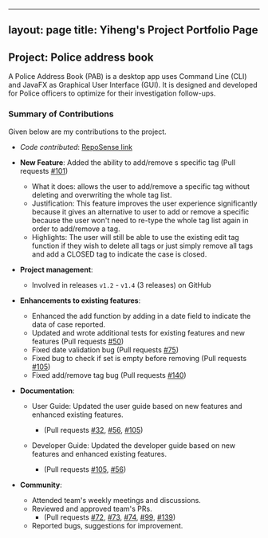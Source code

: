 
---
layout: page
title: Yiheng's Project Portfolio Page
---

## Project: Police address book

A Police Address Book (PAB) is a desktop app uses Command Line (CLI) and JavaFX as Graphical User Interface (GUI).
It is designed and developed for Police officers to optimize for their investigation follow-ups. 

### Summary of Contributions
Given below are my contributions to the project.

* *Code contributed*: [RepoSense link](https://nus-tic4002-ay2021s2.github.io/tp-dashboard/?search=&sort=groupTitle&sortWithin=title&timeframe=commit&mergegroup=&groupSelect=groupByRepos&breakdown=true&checkedFileTypes=docs&since=&tabOpen=true&tabType=authorship&tabAuthor=linqing42&tabRepo=AY2021S2-TIC4002-F18-1%2Ftp2%5Bmaster%5D&authorshipIsMergeGroup=false&authorshipFileTypes=docs)

* **New Feature**: Added the ability to add/remove s specific tag (Pull requests [\#101](https://github.com/AY2021S2-TIC4002-F18-1/tp2/pull/101))
  * What it does: allows the user to add/remove a specific tag without deleting and overwriting the whole tag list.  
  * Justification: This feature improves the user experience significantly because it gives an alternative to user to add or remove a specific because the user won't need to re-type the whole tag list again in order to add/remove a tag.  
  * Highlights: The user will still be able to use the existing edit tag function if they wish to delete all tags or just simply remove all tags and add a CLOSED tag to indicate the case is closed.


* **Project management**:
  * Involved in releases `v1.2` - `v1.4` (3 releases) on GitHub

* **Enhancements to existing features**:
  * Enhanced the add function by adding in a date field to indicate the data of case reported.
   * Updated and wrote additional tests for existing features and new features (Pull requests [\#50](https://github.com/AY2021S2-TIC4002-F18-1/tp2/pull/50/files/a4259fa796bf14a28eaa2855b4380226a38a7d90))
   * Fixed date validation bug (Pull requests [\#75](https://github.com/AY2021S2-TIC4002-F18-1/tp2/pull/75))
   * Fixed bug to check if set<Tag> is empty before removing (Pull requests [\#105](https://github.com/AY2021S2-TIC4002-F18-1/tp2/pull/140/files/300a8d2a3285602a576a329ca4fcf294309b0527))
   * Fixed add/remove tag bug (Pull requests [\#140](https://github.com/AY2021S2-TIC4002-F18-1/tp2/pull/105/commits/97e2cb505ce307f68cd6a1784dce03b435dab16b))
   
* **Documentation**:
  * User Guide: Updated the user guide based on new features and enhanced existing features.
    * (Pull requests [\#32](https://github.com/AY2021S2-TIC4002-F18-1/tp2/pull/32/commits/9f7726fcda8941a744f4a1d30eb7b22c419bfa8e), [\#56](https://github.com/AY2021S2-TIC4002-F18-1/tp2/pull/56/commits/e41d9064af9fcedf3b23db0340cfe0a4f5d2f67a), [\#105](https://github.com/AY2021S2-TIC4002-F18-1/tp2/pull/75/commits/0e49537cb32e08b0cf923f229bcf9259902774b8))
  

  * Developer Guide: Updated the developer guide based on new features and enhanced existing features.
    * (Pull requests [\#105](https://github.com/AY2021S2-TIC4002-F18-1/tp2/pull/105/files/97e2cb505ce307f68cd6a1784dce03b435dab16b), [\#56](https://github.com/AY2021S2-TIC4002-F18-1/tp2/pull/56/commits/e41d9064af9fcedf3b23db0340cfe0a4f5d2f67a))

* **Community**:
  * Attended team's weekly meetings and discussions. 
  * Reviewed and approved team's PRs.
    * (Pull requests [\#72](https://github.com/AY2021S2-TIC4002-F18-1/tp2/pull/72), [\#73](https://github.com/AY2021S2-TIC4002-F18-1/tp2/pull/73), [\#74](https://github.com/AY2021S2-TIC4002-F18-1/tp2/pull/74), [\#99](https://github.com/AY2021S2-TIC4002-F18-1/tp2/pull/99), [\#139](https://github.com/AY2021S2-TIC4002-F18-1/tp2/pull/139))
  * Reported bugs, suggestions for improvement.




